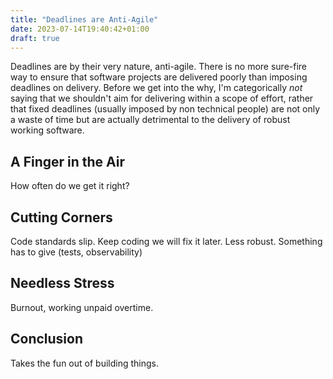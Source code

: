 ```yaml
---
title: "Deadlines are Anti-Agile"
date: 2023-07-14T19:40:42+01:00
draft: true
---
```


Deadlines are by their very nature, anti-agile. There is no more sure-fire way to ensure that software projects are delivered poorly
than imposing deadlines on delivery. Before we get into the why, I'm categorically _not_ saying that we shouldn't aim for delivering
within a scope of effort, rather that fixed deadlines (usually imposed by non technical people) are not only a waste of time but are 
actually detrimental to the delivery of robust working software.

## A Finger in the Air

How often do we get it right?

## Cutting Corners

Code standards slip. Keep coding we will fix it later. Less robust. Something has to give (tests, observability)

## Needless Stress

Burnout, working unpaid overtime.

## Conclusion

Takes the fun out of building things.
